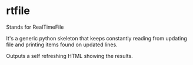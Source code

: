 # rtfile
Stands for RealTimeFile

It's a generic python skeleton that keeps constantly reading from updating file and printing items found on updated lines. 

Outputs a self refreshing HTML showing the results.
